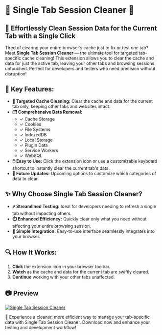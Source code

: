 # 🌟 Single Tab Session Cleaner 🌟

## 🚀 Effortlessly Clean Session Data for the Current Tab with a Single Click

Tired of clearing your entire browser’s cache just to fix or test one tab? Meet **Single Tab Session Cleaner** — the ultimate tool for targeted tab-specific cache cleaning! This extension allows you to clear the cache and data for just the active tab, leaving your other tabs and browsing sessions untouched. Perfect for developers and testers who need precision without disruption!

## 🔧 Key Features:

- **🎯 Targeted Cache Cleaning:** Clear the cache and data for the current tab only, keeping other tabs and websites intact.
- **🗂️ Comprehensive Data Removal:**
  - ✓ Cache Storage
  - ✓ Cookies
  - ✓ File Systems
  - ✓ IndexedDB
  - ✓ Local Storage
  - ✓ Plugin Data
  - ✓ Service Workers
  - ✓ WebSQL
- **🖱️ Easy to Use:** Click the extension icon or use a customizable keyboard shortcut to instantly clear the current tab's data.
- **🔮 Future Updates:** Upcoming options to customize which categories of data to clear.

## ✨ Why Choose Single Tab Session Cleaner?

- **⚡ Streamlined Testing:** Ideal for developers needing to refresh a single tab without impacting others.
- **⏱️ Enhanced Efficiency:** Quickly clear only what you need without affecting your entire browsing session.
- **🔄 Simple Integration:** Easy-to-use interface seamlessly integrates into your browser.

## 🔍 How It Works:

1. **Click** the extension icon in your browser toolbar.
2. **Watch** as the cache and data for the current tab are swiftly cleared.
3. **Continue** working with your other tabs unaffected.

## 📷 Preview

[![Single Tab Session Cleaner](https://i.imgur.com/ZpibLGu.png)](https://chromewebstore.google.com/detail/dfinhejohkdecfccjgejkmaapcgpcamo)

💬 Experience a cleaner, more efficient way to manage your tab-specific data with Single Tab Session Cleaner. Download now and enhance your testing and development workflow!
